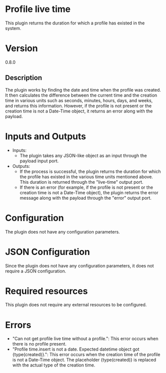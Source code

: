 # Profile live time

This plugin returns the duration for which a profile has existed in the system.

# Version

0.8.0

## Description

The plugin works by finding the date and time when the profile was created. It then calculates the difference between the current time and the creation time in various units such as seconds, minutes, hours, days, and weeks, and returns this information. However, if the profile is not present or the creation time is not a Date-Time object, it returns an error along with the payload.

# Inputs and Outputs

- Inputs:
    + The plugin takes any JSON-like object as an input through the payload input port.
- Outputs:
    + If the process is successful, the plugin returns the duration for which the profile has existed in the various time units mentioned above. This duration is returned through the "live-time" output port.
    + If there is an error (for example, if the profile is not present or the creation time is not a Date-Time object), the plugin returns the error message along with the payload through the "error" output port.

# Configuration

The plugin does not have any configuration parameters.

# JSON Configuration

Since the plugin does not have any configuration parameters, it does not require a JSON configuration.

# Required resources

This plugin does not require any external resources to be configured. 

# Errors

- "Can not get profile live time without a profile.": This error occurs when there is no profile present.
- "Profile time.insert is not a date. Expected datetime object got {type(created)}.": This error occurs when the creation time of the profile is not a Date-Time object. The placeholder {type(created)} is replaced with the actual type of the creation time.